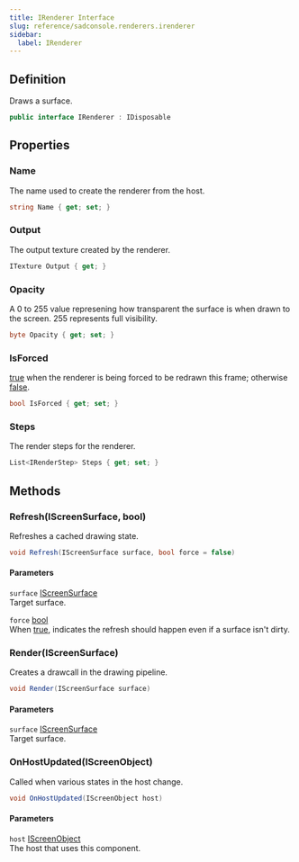 ```yaml
---
title: IRenderer Interface
slug: reference/sadconsole.renderers.irenderer
sidebar:
  label: IRenderer
---
```

## Definition

Draws a surface.

```csharp title="C#"
public interface IRenderer : IDisposable
```


## Properties

### Name

The name used to create the renderer from the host.

```csharp title="C#"
string Name { get; set; }
```

### Output

The output texture created by the renderer.

```csharp title="C#"
ITexture Output { get; }
```

### Opacity

A 0 to 255 value represening how transparent the surface is when drawn to the screen. 255 represents full visibility.

```csharp title="C#"
byte Opacity { get; set; }
```

### IsForced

<a href="https://learn.microsoft.com/dotnet/csharp/language-reference/builtin-types/bool">true</a> when the renderer is being forced to be redrawn this frame; otherwise <a href="https://learn.microsoft.com/dotnet/csharp/language-reference/builtin-types/bool">false</a>.

```csharp title="C#"
bool IsForced { get; set; }
```

### Steps

The render steps for the renderer.

```csharp title="C#"
List<IRenderStep> Steps { get; set; }
```

## Methods

### Refresh(IScreenSurface, bool)

Refreshes a cached drawing state.

```csharp title="C#"
void Refresh(IScreenSurface surface, bool force = false)
```

#### Parameters

`surface` [IScreenSurface](../sadconsole.iscreensurface/)  
Target surface.

`force` [bool](https://learn.microsoft.com/dotnet/api/system.boolean/)  
When <a href="https://learn.microsoft.com/dotnet/csharp/language-reference/builtin-types/bool">true</a>, indicates the refresh should happen even if a surface isn't dirty.


### Render(IScreenSurface)

Creates a drawcall in the drawing pipeline.

```csharp title="C#"
void Render(IScreenSurface surface)
```

#### Parameters

`surface` [IScreenSurface](../sadconsole.iscreensurface/)  
Target surface.


### OnHostUpdated(IScreenObject)

Called when various states in the host change.

```csharp title="C#"
void OnHostUpdated(IScreenObject host)
```

#### Parameters

`host` [IScreenObject](../sadconsole.iscreenobject/)  
The host that uses this component.